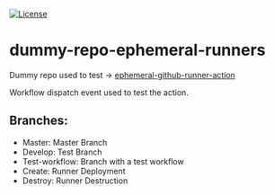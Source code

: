 [![License](https://img.shields.io/badge/License-Apache_2.0-blue.svg)](https://opensource.org/licenses/Apache-2.0)

# dummy-repo-ephemeral-runners
Dummy repo used to test -> [ephemeral-github-runner-action](https://github.com/LorenzoDrudi/ephemeral-github-runner-action)

Workflow dispatch event used to test the action.

## Branches:
- Master: Master Branch
- Develop: Test Branch
- Test-workflow: Branch with a test workflow
- Create: Runner Deployment
- Destroy: Runner Destruction
